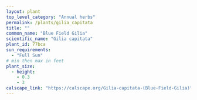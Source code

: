 ```yaml
---
layout: plant                                                              
top_level_category: "Annual herbs"
permalink: /plants/gilia_capitata
title: ""
common_name: "Blue Field Gilia"
scientific_name: "Gilia capitata"
plant_id: 77bca 
sun_requirements:
  - "Full Sun"
# min then max in feet
plant_size:
  - height: 
    - 0.3
    - 3
calscape_link: "https://calscape.org/Gilia-capitata-(Blue-Field-Gilia)"
---
```



